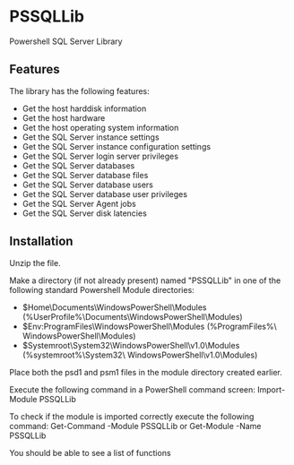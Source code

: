 # PSSQLLib
Powershell SQL Server Library 

## Features

The library has the following features:

* Get the host harddisk information
* Get the host hardware
* Get the host operating system information
* Get the SQL Server instance settings
* Get the SQL Server instance configuration settings
* Get the SQL Server login server privileges
* Get the SQL Server databases
* Get the SQL Server database files
* Get the SQL Server database users
* Get the SQL Server database user privileges
* Get the SQL Server Agent jobs
* Get the SQL Server disk latencies

## Installation
Unzip the file.

Make a directory (if not already present) named "PSSQLLib" in one of the following standard Powershell Module directories:
* $Home\Documents\WindowsPowerShell\Modules (%UserProfile%\Documents\WindowsPowerShell\Modules)
* $Env:ProgramFiles\WindowsPowerShell\Modules (%ProgramFiles%\ WindowsPowerShell\Modules)
* $Systemroot\System32\WindowsPowerShell\v1.0\Modules (%systemroot%\System32\ WindowsPowerShell\v1.0\Modules)

Place both the psd1 and psm1 files in the module directory created earlier.

Execute the following command in a PowerShell command screen:
  Import-Module PSSQLLib

To check if the module is imported correctly execute the following command:
  Get-Command -Module PSSQLLib
  or
  Get-Module -Name PSSQLLib

You should be able to see a list of functions
